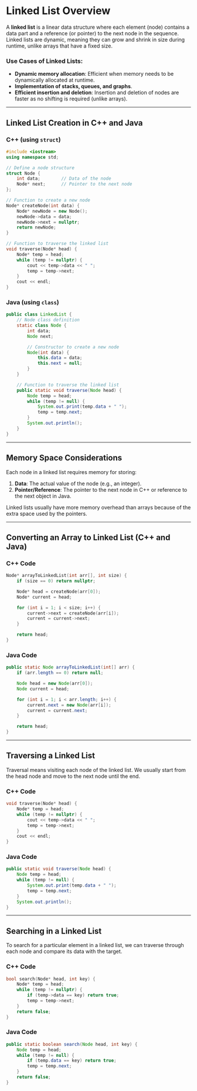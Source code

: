 
# Linked List Overview

A **linked list** is a linear data structure where each element (node) contains a data part and a reference (or pointer) to the next node in the sequence. Linked lists are dynamic, meaning they can grow and shrink in size during runtime, unlike arrays that have a fixed size.

### Use Cases of Linked Lists:
- **Dynamic memory allocation**: Efficient when memory needs to be dynamically allocated at runtime.
- **Implementation of stacks, queues, and graphs**.
- **Efficient insertion and deletion**: Insertion and deletion of nodes are faster as no shifting is required (unlike arrays).

---

## Linked List Creation in C++ and Java

### C++ (using `struct`)
```cpp
#include <iostream>
using namespace std;

// Define a node structure
struct Node {
    int data;        // Data of the node
    Node* next;      // Pointer to the next node
};

// Function to create a new node
Node* createNode(int data) {
    Node* newNode = new Node();
    newNode->data = data;
    newNode->next = nullptr;
    return newNode;
}

// Function to traverse the linked list
void traverse(Node* head) {
    Node* temp = head;
    while (temp != nullptr) {
        cout << temp->data << " ";
        temp = temp->next;
    }
    cout << endl;
}
```

### Java (using `class`)
```java
public class LinkedList {
    // Node class definition
    static class Node {
        int data;
        Node next;

        // Constructor to create a new node
        Node(int data) {
            this.data = data;
            this.next = null;
        }
    }

    // Function to traverse the linked list
    public static void traverse(Node head) {
        Node temp = head;
        while (temp != null) {
            System.out.print(temp.data + " ");
            temp = temp.next;
        }
        System.out.println();
    }
}
```

---

## Memory Space Considerations
Each node in a linked list requires memory for storing:
1. **Data**: The actual value of the node (e.g., an integer).
2. **Pointer/Reference**: The pointer to the next node in C++ or reference to the next object in Java.

Linked lists usually have more memory overhead than arrays because of the extra space used by the pointers.

---

## Converting an Array to Linked List (C++ and Java)

### C++ Code
```cpp
Node* arrayToLinkedList(int arr[], int size) {
    if (size == 0) return nullptr;

    Node* head = createNode(arr[0]);
    Node* current = head;

    for (int i = 1; i < size; i++) {
        current->next = createNode(arr[i]);
        current = current->next;
    }

    return head;
}
```

### Java Code
```java
public static Node arrayToLinkedList(int[] arr) {
    if (arr.length == 0) return null;

    Node head = new Node(arr[0]);
    Node current = head;

    for (int i = 1; i < arr.length; i++) {
        current.next = new Node(arr[i]);
        current = current.next;
    }

    return head;
}
```

---

## Traversing a Linked List

Traversal means visiting each node of the linked list. We usually start from the head node and move to the next node until the end.

### C++ Code
```cpp
void traverse(Node* head) {
    Node* temp = head;
    while (temp != nullptr) {
        cout << temp->data << " ";
        temp = temp->next;
    }
    cout << endl;
}
```

### Java Code
```java
public static void traverse(Node head) {
    Node temp = head;
    while (temp != null) {
        System.out.print(temp.data + " ");
        temp = temp.next;
    }
    System.out.println();
}
```

---

## Searching in a Linked List

To search for a particular element in a linked list, we can traverse through each node and compare its data with the target.

### C++ Code
```cpp
bool search(Node* head, int key) {
    Node* temp = head;
    while (temp != nullptr) {
        if (temp->data == key) return true;
        temp = temp->next;
    }
    return false;
}
```

### Java Code
```java
public static boolean search(Node head, int key) {
    Node temp = head;
    while (temp != null) {
        if (temp.data == key) return true;
        temp = temp.next;
    }
    return false;
}
```
